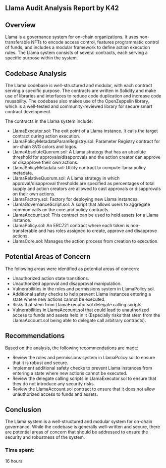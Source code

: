 ## Llama Audit Analysis Report by K42

## Overview
Llama is a governance system for on-chain organizations. It uses non-transferable NFTs to encode access control, features programmatic control of funds, and includes a modular framework to define action execution rules. The Llama system consists of several contracts, each serving a specific purpose within the system.

## Codebase Analysis
The Llama codebase is well-structured and modular, with each contract serving a specific purpose. The contracts are written in Solidity and make use of libraries and interfaces to reduce code duplication and increase code reusability. The codebase also makes use of the OpenZeppelin library, which is a well-tested and community-reviewed library for secure smart contract development.

The contracts in the Llama system include:

- LlamaExecutor.sol: The exit point of a Llama instance. It calls the target contract during action execution.
- LlamaPolicyMetadataParamRegistry.sol: Parameter Registry contract for on-chain SVG colors and logos.
- LlamaAbsoluteQuorum.sol: A Llama strategy that has an absolute threshold for approvals/disapprovals and the action creator can approve or disapprove their own actions.
- LlamaPolicyMetadata.sol: Utility contract to compute llama policy metadata.
- LlamaRelativeQuorum.sol: A Llama strategy in which approval/disapproval thresholds are specified as percentages of total supply and action creators are allowed to cast approvals or disapprovals on their own actions.
- LlamaFactory.sol: Factory for deploying new Llama instances.
- LlamaGovernanceScript.sol: A script that allows users to aggregate common calls on the core and policy contracts.
- LlamaAccount.sol: This contract can be used to hold assets for a Llama instance.
- LlamaPolicy.sol: An ERC721 contract where each token is non-transferable and has roles assigned to create, approve and disapprove actions.
- LlamaCore.sol: Manages the action process from creation to execution.

## Potential Areas of Concern
The following areas were identified as potential areas of concern:

- Unauthorized action state transitions.
- Unauthorized approval and disapproval manipulation.
- Vulnerabilities in the roles and permissions system in LlamaPolicy.sol.
- Additional safety checks to help prevent Llama instances entering a state where new actions cannot be executed.
- Risks that stem from LlamaExecutor.sol delegate calling scripts.
- Vulnerabilities in LlamaAccount.sol that could lead to unauthorized access to funds and assets held in it (Especially risks that stem from the LlamaAccount.sol being able to delegate call arbitrary contracts).
## Recommendations
Based on the analysis, the following recommendations are made:

- Review the roles and permissions system in LlamaPolicy.sol to ensure that it is robust and secure.
- Implement additional safety checks to prevent Llama instances from entering a state where new actions cannot be executed.
- Review the delegate calling scripts in LlamaExecutor.sol to ensure that they do not introduce any security risks.
- Review the LlamaAccount.sol contract to ensure that it does not allow unauthorized access to funds and assets.

## Conclusion
The Llama system is a well-structured and modular system for on-chain governance. While the codebase is generally well-written and secure, there are potential areas of concern that should be addressed to ensure the security and robustness of the system.

### Time spent:
16 hours